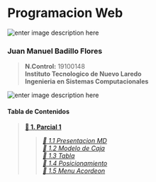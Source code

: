 # Programacion Web
![enter image description here](https://i.imgur.com/gU9NRHL.png)
 ###  **Juan Manuel Badillo Flores**

>    **N.Control:** 19100148 \
>    **Instituto Tecnologico de Nuevo Laredo**\
>    **Ingenieria en Sistemas Computacionales**

![enter image description here](https://i.imgur.com/9KxHyxj.png)
 ####  **Tabla de Contenidos**
>    **[🔷 1. Parcial 1](https://github.com/JuanBadillo/BadilloF/tree/main/Parcial1)** 
>>    *[🔹 1.1 Presentacion MD](https://github.com/JuanBadillo/BadilloF/tree/main/Parcial1/Presentacion)*\
>>    *[🔹 1.2 Modelo de Caja](https://github.com/JuanBadillo/BadilloF/tree/main/Parcial1/ModeloDeCaja)*\
>>    *[🔹 1.3 Tabla](https://github.com/JuanBadillo/BadilloF/tree/main/Parcial1/Tabla)*\
>>    *[🔹 1.4 Posicionamiento](https://github.com/JuanBadillo/BadilloF/tree/main/Parcial1/Posicionamiento)*\
>>    *[🔹 1.5 Menu Acordeon](https://github.com/JuanBadillo/BadilloF/tree/main/Parcial1/MenuAcordeon)*